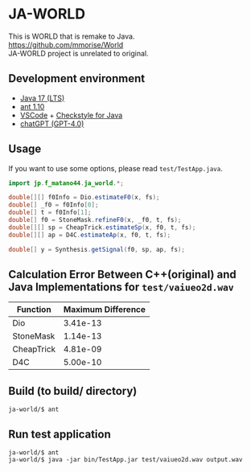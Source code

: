 # JA-WORLD
This is WORLD that is remake to Java.<br>
https://github.com/mmorise/World<br>
JA-WORLD project is unrelated to original.<br>


## Development environment
* [Java 17 (LTS)](https://adoptium.net/temurin/releases/?version=17)
* [ant 1.10](https://ant.apache.org/bindownload.cgi)
* [VSCode](https://code.visualstudio.com/) + [Checkstyle for Java](https://marketplace.visualstudio.com/items?itemName=shengchen.vscode-checkstyle)
* [chatGPT (GPT-4.0)](https://chat.openai.com/)


## Usage
If you want to use some options, please read `test/TestApp.java`.

```java
import jp.f_matano44.ja_world.*;

double[][] f0Info = Dio.estimateF0(x, fs);
double[] _f0 = f0Info[0];
double[] t = f0Info[1];
double[] f0 = StoneMask.refineF0(x, _f0, t, fs);
double[][] sp = CheapTrick.estimateSp(x, f0, t, fs);
double[][] ap = D4C.estimateAp(x, f0, t, fs);

double[] y = Synthesis.getSignal(f0, sp, ap, fs);
```


## Calculation Error Between C++(original) and Java Implementations for `test/vaiueo2d.wav`

| Function | Maximum Difference |
|-----------|------------|
| Dio | 3.41e-13 |
| StoneMask | 1.14e-13 |
| CheapTrick | 4.81e-09 |
| D4C | 5.00e-10 |


## Build (to build/ directory)
```SH
ja-world/$ ant
```


## Run test application
```SH
ja-world/$ ant
ja-world/$ java -jar bin/TestApp.jar test/vaiueo2d.wav output.wav
```
